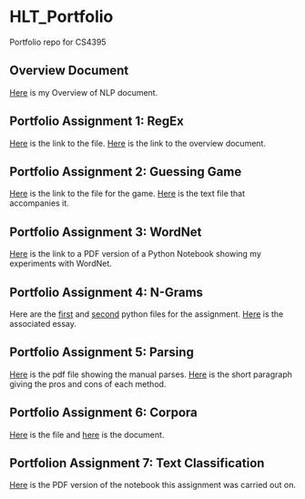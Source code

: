 # HLT_Portfolio
Portfolio repo for CS4395

## Overview Document
[Here](Overview_of_NLP.pdf) is my Overview of NLP document.

## Portfolio Assignment 1: RegEx
[Here](nlw180001RegEx.py) is the link to the file. [Here](Portfolio1Overview.pdf) is the link to the overview document.

## Portfolio Assignment 2: Guessing Game
[Here](nlw180001WordGuess.py) is the link to the file for the game. [Here](anat19.txt) is the text file that accompanies it.

## Portfolio Assignment 3: WordNet
[Here](nlw180001WordNetPDF.pdf) is the link to a PDF version of a Python Notebook showing my experiments with WordNet.

## Portfolio Assignment 4: N-Grams
Here are the [first](nlw180001NGram.py) and [second](nlw180001Percentage.py) python files for the assignment. [Here](NGram_Essay.pdf) is the associated essay.

## Portfolio Assignment 5: Parsing
[Here](parsing.pdf) is the pdf file showing the manual parses. [Here](Parsing_Paragraph.pdf) is the short paragraph giving the pros and cons of each method.

## Portfolio Assignment 6: Corpora
[Here](nlw180001WebScrape.py) is the file and [here](nlw180001Corpus_Doc.pdf) is the document.

## Portfolion Assignment 7: Text Classification
[Here](nlw180001TextClassify.pdf) is the PDF version of the notebook this assignment was carried out on.